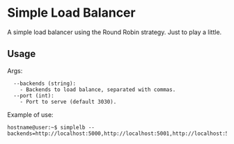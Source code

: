# Simple Load Balancer
A simple load balancer using the Round Robin strategy. Just to play a little.

## Usage

Args:
```
  --backends (string):
    - Backends to load balance, separated with commas.
  --port (int):
    - Port to serve (default 3030).
```

Example of use:
```console
hostname@user:~$ simplelb --backends=http://localhost:5000,http://localhost:5001,http://localhost:5002
```
